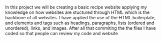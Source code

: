 In this project we will be creating a basic recipe website applying my knowledge on how websites are stuctured through HTML which is the backbone of all websites. 
I have applied the use of the HTML boilerplate, and elements and tags such as headings, paragraphs, lists (ordered and unordered), links, and images. After all that 
commiting the the files I have coded so that people can review my code and website